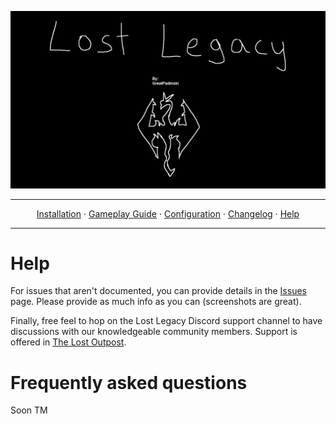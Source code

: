 <a href="#"><img src="images/banner.webp" target="_blank"></a>

---

<p align="center">
  <a href="README.md">Installation</a> ·
  <a href="GAMEPLAY.md">Gameplay Guide</a> ·
  <a href="CONFIGURATION.md">Configuration</a> ·
  <a href="CHANGELOG.md">Changelog</a> ·
  <a href="HELP.md">Help</a>
</p>

---


# Help

For issues that aren't documented, you can provide details in the [Issues](https://github.com/Lost-Outpost/lost-legacy/issues) page. Please provide as much info as you can (screenshots are great).

Finally, free feel to hop on the Lost Legacy Discord support channel to have discussions with our knowledgeable community members. Support is offered in [The Lost Outpost](https://discord.gg/T7AmHRvVxr).

# Frequently asked questions

Soon TM